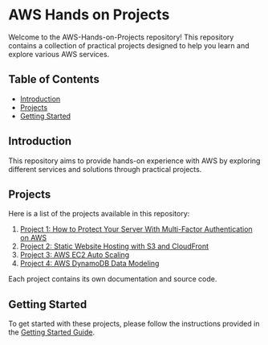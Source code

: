 # AWS Hands on Projects

Welcome to the AWS-Hands-on-Projects repository! This repository contains a collection of practical projects designed to help you learn and explore various AWS services.

## Table of Contents

- [Introduction](#introduction)
- [Projects](#projects)
- [Getting Started](#getting-started)

## Introduction

This repository aims to provide hands-on experience with AWS by exploring different services and solutions through practical projects.

## Projects

Here is a list of the projects available in this repository:

1. [Project 1: How to Protect Your Server With Multi-Factor Authentication on AWS](project01/README.md)
2. [Project 2: Static Website Hosting with S3 and CloudFront](project02/README.md)
3. [Project 3: AWS EC2 Auto Scaling](projects/project3/README.md)
4. [Project 4: AWS DynamoDB Data Modeling](projects/project4/README.md)

Each project contains its own documentation and source code.

## Getting Started

To get started with these projects, please follow the instructions provided in the [Getting Started Guide](docs/getting_started.md).

